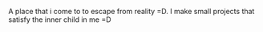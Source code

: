 A place that i come to to escape from reality =D.
I make small projects that satisfy the inner child in me =D
